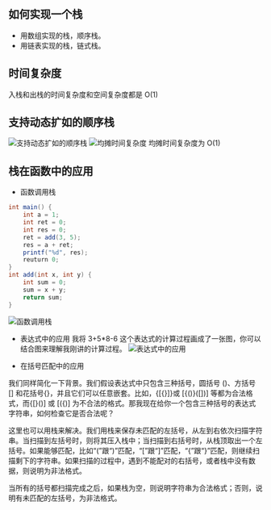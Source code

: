 ## 如何实现一个栈
- 用数组实现的栈，顺序栈。
- 用链表实现的栈，链式栈。

## 时间复杂度
入栈和出栈的时间复杂度和空间复杂度都是 O(1)

## 支持动态扩如的顺序栈
![支持动态扩如的顺序栈](https://static001.geekbang.org/resource/image/b1/da/b193adf5db4356d8ab35a1d32142b3da.jpg)
![均摊时间复杂度](https://static001.geekbang.org/resource/image/c9/bb/c936a39ad54a9fdf526e805dc18cf6bb.jpg)
均摊时间复杂度为 O(1)

## 栈在函数中的应用
- 函数调用栈

```java
int main() {
    int a = 1;
    int ret = 0;
    int res = 0;
    ret = add(3, 5);
    res = a + ret;
    printf("%d", res);
    reuturn 0;
}
int add(int x, int y) {
    int sum = 0;
    sum = x + y;
    return sum;
}
```
![函数调用栈](https://static001.geekbang.org/resource/image/17/1c/17b6c6711e8d60b61d65fb0df5559a1c.jpg)

- 表达式中的应用
我将 3+5*8-6 这个表达式的计算过程画成了一张图，你可以结合图来理解我刚讲的计算过程。
![表达式中的应用](https://static001.geekbang.org/resource/image/bc/00/bc77c8d33375750f1700eb7778551600.jpg)

- 在括号匹配中的应用

我们同样简化一下背景。我们假设表达式中只包含三种括号，圆括号 ()、方括号 [] 和花括号{}，并且它们可以任意嵌套。比如，{[{}]}或 [{()}([])] 等都为合法格式，而{[}()] 或 [({)] 为不合法的格式。那我现在给你一个包含三种括号的表达式字符串，如何检查它是否合法呢？

这里也可以用栈来解决。我们用栈来保存未匹配的左括号，从左到右依次扫描字符串。当扫描到左括号时，则将其压入栈中；当扫描到右括号时，从栈顶取出一个左括号。如果能够匹配，比如“(”跟“)”匹配，“[”跟“]”匹配，“{”跟“}”匹配，则继续扫描剩下的字符串。如果扫描的过程中，遇到不能配对的右括号，或者栈中没有数据，则说明为非法格式。

当所有的括号都扫描完成之后，如果栈为空，则说明字符串为合法格式；否则，说明有未匹配的左括号，为非法格式。